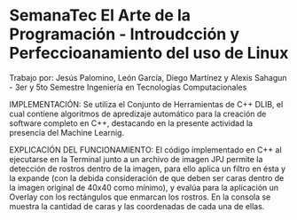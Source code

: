 # SemanaTec El Arte de la Programación - Introudcción y Perfeccioanamiento del uso de Linux
Trabajo por: Jesús Palomino, León García, Diego Martínez y Alexis Sahagun - 3er y 5to Semestre
Ingeniería en Tecnologías Computacionales

IMPLEMENTACIÓN: Se utiliza el Conjunto de Herramientas de C++ DLIB, el cual contiene algoritmos de apredizaje automático para la creación de software completo en C++, destacando en la presente actividad la presencia del Machine Learnig.

EXPLICACIÓN DEL FUNCIONAMIENTO: El código implementado en C++ al ejecutarse en la Terminal junto a un archivo de imagen JPJ permite la detección de rostros dentro de la imagen, para ello aplica un filtro en ésta y la expande (con la debida consideración de que deben ser caras dentro de la imagen original de 40x40 como mínimo), y evalúa para la aplicación un Overlay con los rectángulos que enmarcan los rostros. En la consola se muestra la cantidad de caras y las coordenadas de cada una de ellas.
